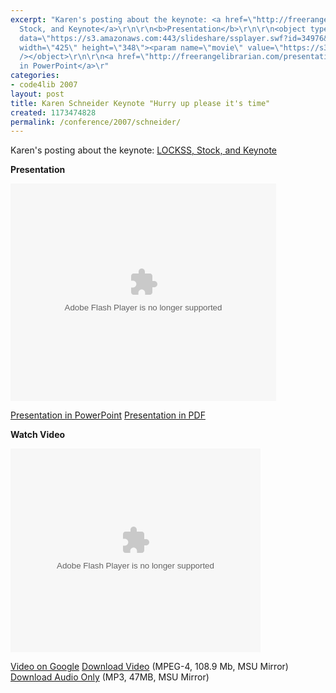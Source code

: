 ```yaml
---
excerpt: "Karen's posting about the keynote: <a href=\"http://freerangelibrarian.com/2007/03/lockss_stock_and_keynote.php\">LOCKSS,
  Stock, and Keynote</a>\r\n\r\n<b>Presentation</b>\r\n\r\n<object type=\"application/x-shockwave-flash\"
  data=\"https://s3.amazonaws.com:443/slideshare/ssplayer.swf?id=34976&doc=code4lib-2007-hurry-up-please-its-time-17840\"
  width=\"425\" height=\"348\"><param name=\"movie\" value=\"https://s3.amazonaws.com:443/slideshare/ssplayer.swf?id=34976&doc=code4lib-2007-hurry-up-please-its-time-17840\"
  /></object>\r\n\r\n<a href=\"http://freerangelibrarian.com/presentations/hurryuppleaseitstime.ppt\">Presentation
  in PowerPoint</a>\r"
categories:
- code4lib 2007
layout: post
title: Karen Schneider Keynote "Hurry up please it's time"
created: 1173474828
permalink: /conference/2007/schneider/
---
```

Karen's posting about the keynote: <a href="http://freerangelibrarian.com/2007/03/lockss_stock_and_keynote.php">LOCKSS, Stock, and Keynote</a>

<b>Presentation</b>

<object type="application/x-shockwave-flash" data="https://s3.amazonaws.com:443/slideshare/ssplayer.swf?id=34976&doc=code4lib-2007-hurry-up-please-its-time-17840" width="425" height="348"><param name="movie" value="https://s3.amazonaws.com:443/slideshare/ssplayer.swf?id=34976&doc=code4lib-2007-hurry-up-please-its-time-17840" /></object>

<a href="http://freerangelibrarian.com/presentations/hurryuppleaseitstime.ppt">Presentation in PowerPoint</a>
<a href="http://freerangelibrarian.com/presentations/hurryuppleaseitstime.pdf">Presentation in PDF</a>

<b>Watch Video</b>

<embed style="width:400px; height:326px;" id="VideoPlayback" type="application/x-shockwave-flash" src="http://video.google.com/googleplayer.swf?docId=-8994885552796060698&hl=en" flashvars="">

<a href="http://video.google.com/videoplay?docid=-8994885552796060698">Video on Google</a>
<a href="http://streaming.msu.edu/storemedia/download/ebyryan/code4lib07/code4lib07_keynote_karen.mp4">Download Video</a> (MPEG-4, 108.9 Mb, MSU Mirror)
<a href="http://streaming.msu.edu/storemedia/download/ebyryan/c4l07audio/code4lib07_keynote_karen.mp3">Download Audio Only</a> (MP3, 47MB, MSU Mirror)
